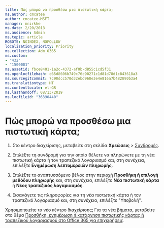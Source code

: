 ```yaml
---
title: Πώς μπορώ να προσθέσω μια πιστωτική κάρτα;
ms.author: cmcatee
author: cmcatee-MSFT
manager: mnirkhe
ms.date: 2/20/2018
ms.audience: Admin
ms.topic: article
ROBOTS: NOINDEX, NOFOLLOW
localization_priority: Priority
ms.collection: Adm_O365
ms.custom:
- "432"
- "1500001"
ms.assetid: fbce8401-1a2c-4372-af0b-d855c1cd5f31
ms.openlocfilehash: c65d8606b749c76c90271c1d81d78d1c843618a3
ms.sourcegitcommit: 7c90dcc570d32ebd968e3e4e816a7b482890b3a4
ms.translationtype: HT
ms.contentlocale: el-GR
ms.lasthandoff: 08/13/2019
ms.locfileid: "36390440"
---
```

# <a name="how-do-i-add-a-credit-card"></a>Πώς μπορώ να προσθέσω μια πιστωτική κάρτα;

1. Στο κέντρο διαχείρισης, μεταβείτε στη σελίδα **Χρεώσεις** \> [Συνδρομές](https://go.microsoft.com/fwlink/p/?linkid=842054).

2. Επιλέξτε τη συνδρομή για την οποία θέλετε να πληρώνετε με τη νέα πιστωτική κάρτα ή τον τραπεζικό λογαριασμό και, στη συνέχεια, επιλέξτε **Ενημέρωση λεπτομερειών πληρωμής**.

3. Επιλέξτε το αναπτυσσόμενο βέλος στην περιοχή **Προσθήκη ή επιλογή μεθόδου πληρωμής** και, στη συνέχεια, επιλέξτε **Νέα πιστωτική κάρτα** ή **Νέος τραπεζικός λογαριασμός**.

4. Εισαγάγετε τις πληροφορίες για τη νέα πιστωτική κάρτα ή τον τραπεζικό λογαριασμό και, στη συνέχεια, επιλέξτε "Υποβολή". 

Χρησιμοποιείτε το νέο κέντρο διαχείρισης; Για τα νέα βήματα, μεταβείτε στο θέμα [Προσθήκη, ενημέρωση ή κατάργηση πιστωτικής κάρτας ή τραπεζικού λογαριασμού στο Office 365 για επιχειρήσεις](https://docs.microsoft.com/el-GR/office365/admin/subscriptions-and-billing/add-update-or-remove-credit-card-or-bank-account).
